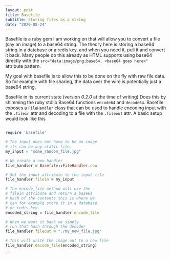 ```yaml
---
layout: post
title: Basefile
subtitle: Storing files as a string
date: "2020-08-24"
---
```


Basefile is a ruby gem I am working on that will allow you to convert
a file (say an image) to a base64 string. The theory here is storing a
base64 string in a database or a redis key, and when you need it, pull it
and convert it back. Many people do this already as HTML supports using
base64 directly with the `src="data:image/png;base64, <base64 goes here>"`
attribute pattern.

My goal with basefile is to allow this to be done on the fly with 
raw file data. So for example with file sharing, the data over the wire
is potentially just a base64 string.

Basefile in its current state (version *0.2.0* at the time of writing) Does this
by shimming the ruby stdlib Base64 functions `encode64` and `decode64`. Basefile
exposes a `FileHandler` class that can be used to handle encoding input with 
the `.filein` attr and decoding to a file with the `.fileout` attr. A basic setup
would look like this


```ruby

require 'basefile'

# The input does not have to be an image
# its can be any static file.
my_input = "some_random_file.jpg"

# We create a new handler
file_handler = Basefile::FileHandler.new

# Set the input attribute to the input file
file_handler.filein = my_input

# The encode_file method will use the
# filein attribute and return a base64
# hash of the contents this is where we
# can for example store it in a database
# or redis key.
encoded_string = file_handler.encode_file 

# When we want it back we simply
# run that hash through the decoder
file_handler.fileout = "./my_new_file.jpg"

# This will write the image out to a new file
file_handler.decode_file(encoded_string)

``

